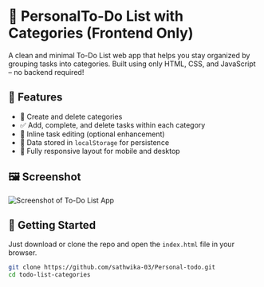 # 📝  PersonalTo-Do List with Categories (Frontend Only)

A clean and minimal To-Do List web app that helps you stay organized by grouping tasks into categories. Built using only HTML, CSS, and JavaScript – no backend required!

## 🎯 Features

- 📂 Create and delete categories
- ✅ Add, complete, and delete tasks within each category
- 📝 Inline task editing (optional enhancement)
- 💾 Data stored in `localStorage` for persistence
- 📱 Fully responsive layout for mobile and desktop

## 🖼️ Screenshot

![Screenshot of To-Do List App](./assets/screenshot.png)

## 🚀 Getting Started

Just download or clone the repo and open the `index.html` file in your browser.

```bash
git clone https://github.com/sathwika-03/Personal-todo.git
cd todo-list-categories
